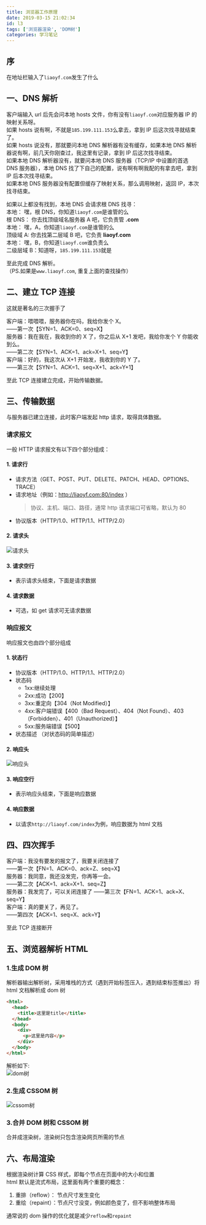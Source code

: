 ```yaml
---
title: 浏览器工作原理
date: 2019-03-15 21:02:34
id: l3
tags: ['浏览器渲染', 'DOM树']
categories: 学习笔记
---
```


## 序

在地址栏输入了`liaoyf.com`发生了什么

## 一、DNS 解析

客户端输入 url 后先会问本地 hosts 文件，你有没有`liaoyf.com`对应服务器 IP 的映射关系呀。  
如果 hosts 说有啊，不就是`185.199.111.153`么拿去，拿到 IP 后这次找寻就结束了。  
如果 hosts 说没有，那就要问本地 DNS 解析器有没有缓存，如果本地 DNS 解析器说有啊，前几天你刚查过，我这里有记录，拿到 IP 后这次找寻结束。  
如果本地 DNS 解析器没有，就要问本地 DNS 服务器（TCP/IP 中设置的首选 DNS 服务器），本地 DNS 找了下自己的配置，说有啊有啊我配的有拿去吧，拿到 IP 后本次找寻结束。  
如果本地 DNS 服务器没有配置但缓存了映射关系，那么调用映射，返回 IP，本次找寻结束。

如果以上都没有找到，本地 DNS 会请求根 DNS 找寻：  
本地： 嘿，根 DNS，你知道`liaoyf.com`是谁管的么  
根 DNS： 你去找顶级域名服务器 A 吧，它负责管 **.com**  
本地： 嘿，A，你知道`liaoyf.com`是谁管的么  
顶级域 A: 你去找第二层域 B 吧，它负责 **liaoyf.com**  
本地： 嘿，B，你知道`liaoyf.com`谁负责么  
二级层域 B：知道呀，`185.199.111.153`就是

至此完成 DNS 解析。  
（PS.如果是`www.liaoyf.com`, 重复上面的查找操作）

## 二、建立 TCP 连接

这就是著名的三次握手了

客户端：喂喂喂，服务器你在吗，我给你发个 X。  
——第一次【SYN=1、ACK=0、seq=X】  
服务器：我在我在，我收到你的 X 了，你之后从 X+1 发吧，我给你发个 Y 你能收到么。  
——第二次【SYN=1、ACK=1、ack=X+1、seq=Y】  
客户端：好的，我这次从 X+1 开始发，我收到你的 Y 了。  
——第三次【SYN=1、ACK=1、seq=X+1、ack=Y+1】

至此 TCP 连接建立完成，开始传输数据。

## 三、传输数据

与服务器已建立连接，此时客户端发起 http 请求，取得具体数据。

### 请求报文

一般 HTTP 请求报文有以下四个部分组成：

#### 1. 请求行

- 请求方法（GET、POST、PUT、DELETE、PATCH、HEAD、OPTIONS、TRACE）
- 请求地址（例如：http://liaoyf.com:80/index ）
  > 协议、主机、端口、路径，通常 http 请求端口可省略，默认为 80
- 协议版本（HTTP/1.0、HTTP/1.1、HTTP/2.0）

#### 2. 请求头

![请求头](/images/httpreqheader.jpeg)

#### 3. 请求空行

- 表示请求头结束，下面是请求数据

#### 4. 请求数据

- 可选，如 get 请求可无请求数据

### 响应报文

响应报文也由四个部分组成

#### 1. 状态行

- 协议版本（HTTP/1.0、HTTP/1.1、HTTP/2.0）
- 状态码
  - 1xx:继续处理
  - 2xx:成功【200】
  - 3xx:重定向【304（Not Modified）】
  - 4xx:客户端错误【400（Bad Request）、404（Not Found）、403（Forbidden）、401（Unauthorized）】
  - 5xx:服务端错误【500】
- 状态描述 （对状态码的简单描述）

#### 2. 响应头

![响应头](/images/httpresheader.jpeg)

#### 3. 响应空行

- 表示响应头结束，下面是响应数据

#### 4. 响应数据

- 以请求`http://liaoyf.com/index`为例，响应数据为 html 文档

## 四、四次挥手

客户端：我没有要发的报文了，我要关闭连接了  
——第一次【FN=1、ACK=0、ack=Z、seq=X】  
服务器：我同意，我还没发完，你再等一会。  
——第二次【ACK=1、ack=X+1、seq=Z】  
服务器：我发完了，可以关闭连接了
——第三次【FN=1、ACK=1、ack=X、seq=Y】  
客户端：真的要关了，再见了。  
——第四次【ACK=1、seq=X、ack=Y】

至此 TCP 连接断开

## 五、浏览器解析 HTML

### 1.生成 DOM 树

解析器输出解析树，采用堆栈的方式（遇到开始标签压入，遇到结束标签推出）将 html 文档解析成 dom 树

```html
<html>
  <head>
    <title>这里是title</title>
  </head>
  <body>
    <div>
      <p>这里是内容</p>
    </div>
  </body>
</html>
```

解析如下:  
![dom树](/images/htmldom.jpg)

### 2.生成 CSSOM 树

![cssom树](/images/cssdom.jpg)

### 3.合并 DOM 树和 CSSOM 树

合并成渲染树，渲染树只包含渲染网页所需的节点

## 六、布局渲染

根据渲染树计算 CSS 样式，即每个节点在页面中的大小和位置  
html 默认是流式布局，这里面有两个重要的概念：

1. 重排（reflow）： 节点尺寸发生变化
2. 重绘（repaint）：节点尺寸没变，例如颜色变了，但不影响整体布局

通常说的 dom 操作的优化就是减少`reflow`和`repaint`
